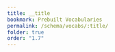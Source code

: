 ```yaml
---
title: __title
bookmark: Prebuilt Vocabularies
permalink: /schema/vocabs/:title/
folder: true
order: "1.7"
---
```

